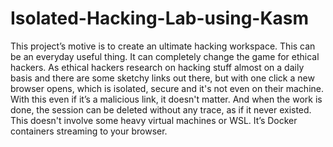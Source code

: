 # Isolated-Hacking-Lab-using-Kasm
This project’s motive is to create an ultimate hacking workspace. This can be an everyday useful thing. It can completely change the game for ethical hackers. As ethical hackers research on hacking stuff almost on a daily basis and there are some sketchy links out there, but with one click a new browser opens, which is isolated, secure and it's not even on their machine. With this even if it’s a malicious link, it doesn't matter. And when the work is done, the session can be deleted without any trace, as if it never existed. This doesn't involve some heavy virtual machines or WSL. It’s Docker containers streaming to your browser. 
